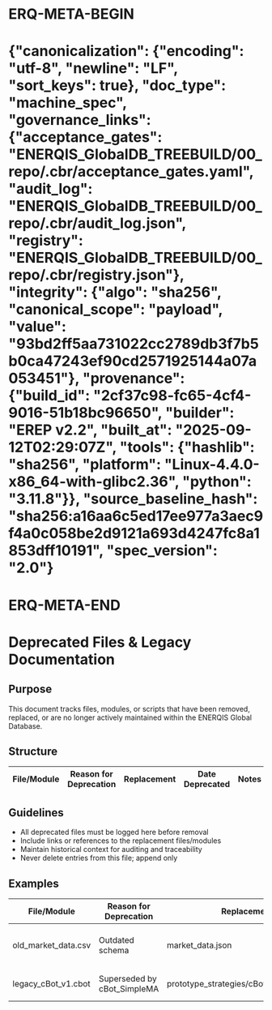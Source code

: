 # ERQ-META-BEGIN
# {"canonicalization": {"encoding": "utf-8", "newline": "LF", "sort_keys": true}, "doc_type": "machine_spec", "governance_links": {"acceptance_gates": "ENERQIS_GlobalDB_TREEBUILD/00_repo/.cbr/acceptance_gates.yaml", "audit_log": "ENERQIS_GlobalDB_TREEBUILD/00_repo/.cbr/audit_log.json", "registry": "ENERQIS_GlobalDB_TREEBUILD/00_repo/.cbr/registry.json"}, "integrity": {"algo": "sha256", "canonical_scope": "payload", "value": "93bd2ff5aa731022cc2789db3f7b5b0ca47243ef90cd2571925144a07a053451"}, "provenance": {"build_id": "2cf37c98-fc65-4cf4-9016-51b18bc96650", "builder": "EREP v2.2", "built_at": "2025-09-12T02:29:07Z", "tools": {"hashlib": "sha256", "platform": "Linux-4.4.0-x86_64-with-glibc2.36", "python": "3.11.8"}}, "source_baseline_hash": "sha256:a16aa6c5ed17ee977a3aec9f4a0c058be2d9121a693d4247fc8a1853dff10191", "spec_version": "2.0"}
# ERQ-META-END
# Deprecated Files & Legacy Documentation

## Purpose
This document tracks files, modules, or scripts that have been removed, replaced, or are no longer actively maintained within the ENERQIS Global Database.

## Structure
| File/Module | Reason for Deprecation | Replacement | Date Deprecated | Notes |
|-------------|----------------------|------------|----------------|-------|

## Guidelines
- All deprecated files must be logged here before removal
- Include links or references to the replacement files/modules
- Maintain historical context for auditing and traceability
- Never delete entries from this file; append only

## Examples
| File/Module          | Reason for Deprecation         | Replacement                  | Date Deprecated | Notes |
|---------------------|-------------------------------|------------------------------|----------------|-------|
| old_market_data.csv  | Outdated schema               | market_data.json             | 2025-08-15     | Replaced with canonical JSON format |
| legacy_cBot_v1.cbot  | Superseded by cBot_SimpleMA  | prototype_strategies/cBot_SimpleMA.cbot | 2025-08-20 | Deprecated experimental bot |
